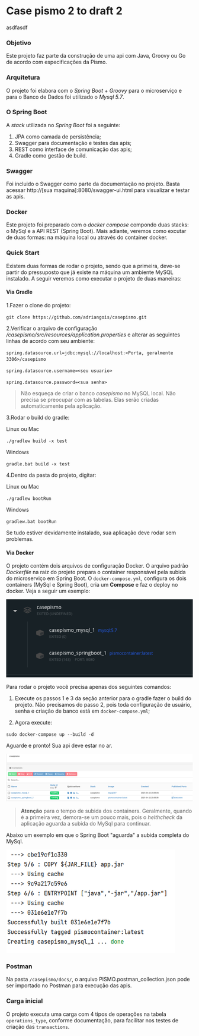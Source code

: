 # Case pismo 2 to draft 2
  asdfasdf
### Objetivo

Este projeto faz parte da construção de uma api com Java, Groovy ou Go de acordo com especificações da Pismo.

### Arquitetura

O projeto foi elabora com  o *Spring Boot* + *Groovy* para o microserviço e para o Banco de Dados foi utilizado o *Mysql 5.7*.

### O Spring Boot
A *stack* utilizada no *Spring Boot* foi a seguinte:

1. JPA como camada de persistência;
2. Swagger para documentação e testes das apis;
3. REST como interface de comunicação das apis;
4. Gradle como gestão de build.

### Swagger

Foi incluido o Swagger como parte da documentação no projeto. Basta acessar http://[sua maquina]:8080/swagger-ui.html para visualizar e testar as apis.

### Docker

Este projeto foi preparado com o *docker compose* compondo duas stacks: o MySql e a API REST (Spring Boot).
Mais adiante, veremos como excutar de duas formas: na máquina local ou através do container docker.

### Quick Start

Existem duas formas de rodar o projeto, sendo que a primeira, deve-se partir do pressuposto que já existe na máquina um ambiente MySQL instalado. A seguir veremos como executar o projeto de duas maneiras:

#### Via Gradle

1.Fazer o clone do projeto:

``
git clone https://github.com/adriangois/casepismo.git
``

2.Verificar o arquivo de configuração */casepismo/src/resources/application.properties* e alterar as seguintes linhas de acordo com seu ambiente:

``spring.datasource.url=jdbc:mysql://localhost:<Porta, geralmente 3306>/casepismo``

``spring.datasource.username=<seu usuario>``

``spring.datasource.password=<sua senha>``
>Não esqueça de criar o banco *casepismo* no MySQL local. Não precisa se preocupar com as tabelas. Elas serão criadas automaticamente pela aplicação.

3.Rodar o build do gradle:

Linux ou Mac

``./gradlew build -x test``

Windows

``gradle.bat build -x test``

4.Dentro da pasta do projeto, digitar:

Linux ou Mac

``
./gradlew bootRun
``

Windows

``
gradlew.bat bootRun
``

Se tudo estiver devidamente instalado, sua aplicação deve rodar sem problemas. 

#### Via Docker

O projeto contém dois arquivos de configuração Docker. O arquivo padrão *Dockerfile* na raiz do projeto prepara o container responsável pela subida do microserviço em Spring Boot.
O `docker-compose.yml`, configura os dois containers (MySql e Spring Boot), cria um **Compose** e faz o deploy no docker. Veja a seguir um exemplo:

![alt text](https://github.com/adriangois/casepismo/blob/master/docs/stack.png?raw=true)


Para rodar o projeto você precisa apenas dos seguintes comandos:

1. Execute os passos 1 e 3 da seção anterior para o gradle fazer o build do projeto. Não precisamos do passo 2, pois toda configuração de usuário, senha e criação de banco está em `docker-compose.yml`;

2. Agora execute:

``
sudo docker-compose up --build -d
``

Aguarde e pronto! Sua api deve estar no ar. 

![alt text](https://github.com/adriangois/casepismo/blob/master/docs/noar.png?raw=true)


> **Atenção** para o tempo de subida dos containers. Geralmente, quando é a primeira vez, demora-se um pouco mais, pois o *helthcheck* da aplicação aguarda a subida do MySql para continuar.

Abaixo um exemplo em que o Spring Boot "aguarda" a subida completa do MySql.

![alt text](https://github.com/adriangois/casepismo/blob/master/docs/helthcheck.png?raw=true)


### Postman

Na pasta `/casepismo/docs/`, o arquivo PISMO.postman_collection.json pode ser importado no Postman para execução das apis.

### Carga inicial

O projeto executa uma carga com 4 tipos de operações na tabela `operations_type`, conforme documentação, para facilitar nos testes de criação das `transactions`.
